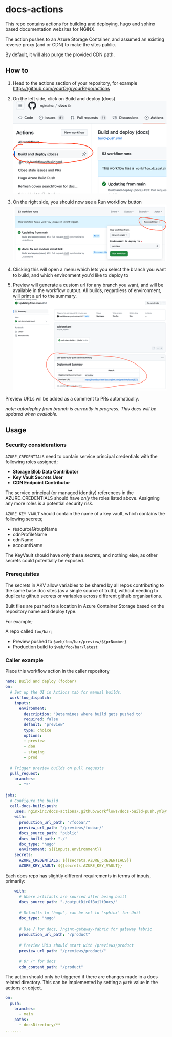 # docs-actions

This repo contains actions for building and deploying, hugo and sphinx based documentation websites for NGINX.

The action pushes to an Azure Storage Container, and assumed an existing reverse proxy (and or CDN) to make the sites public.

By default, it will also purge the provided CDN path.

## How to

1. Head to the actions section of your repository, for example https://github.com/yourOrg/yourRepo/actions

1. On the left side, click on Build and deploy (docs)
![Build and deploy (docs)](/images/build-and-deploy.png "Build and deploy (docs)")
1. On the right side, you should now see a Run workflow button
![Run Workflow](/images/run-workflow.png "Run Workflow")
1. Clicking this will open a menu which lets you select the branch you want to build, and which environment you'd like to deploy to
1. Preview will generate a custom url for any branch you want, and will be available in the workflow output.
All builds, regardless of environment, will print a url to the summary.
![Summary](/images/summary.png "Summary")

Preview URLs wil be added as a comment to PRs automatically.

_note: autodeploy from branch is currently in progress. This docs will be updated when available._

## Usage

### Security considerations
`AZURE_CREDENTIALS` need to contain service principal credentials with the following roles assigned;
- **Storage Blob Data Contributor**
- **Key Vault Secrets User**
- **CDN Endpoint Contributor**

The service principal (or managed identity) references in the AZURE_CREDENTIALS should have _only_ the roles
listed above. Assigning any more roles is a potential security risk.

`AZURE_KEY_VAULT` should contain the name of a key vault, which contains the following secrets;
- resourceGroupName
- cdnProfileName
- cdnName
- accountName

The KeyVault should have _only_ these secrets, and nothing else, as other secrets could potentially
be exposed.

### Prerequisites
The secrets in AKV allow variables to be shared by all repos contributing to the same base doc sites (as a single source of truth), 
without needing to duplicate github secrets or variables across different github organisations.

Built files are pushed to a location in Azure Container Storage based on the repository name and deploy type.

For example;

A repo called `foo/bar`;
- Preview pushed to `$web/foo/bar/preview/${prNumber}`
- Production build to `$web/foo/bar/latest`



### Caller example

Place this workflow action in the caller repository

``` yml
name: Build and deploy (foobar)
on:
  # Set up the UI in Actions tab for manual builds.
  workflow_dispatch:
    inputs:
      environment:
        description: 'Determines where build gets pushed to'
        required: false
        default: 'preview'
        type: choice
        options:
        - preview
        - dev
        - staging
        - prod

  # Trigger preview builds on pull requests
  pull_request:
    branches:
      - "*"

jobs:
  # Configure the build
  call-docs-build-push:
    uses: nginxinc/docs-actions/.github/workflows/docs-build-push.yml@main
    with:
      production_url_path: "/foobar/"
      preview_url_path: "/previews/foobar/"
      docs_source_path: "public"
      docs_build_path: "./"
      doc_type: "hugo"
      environment: ${{inputs.environment}}
    secrets:
      AZURE_CREDENTIALS: ${{secrets.AZURE_CREDENTIALS}}
      AZURE_KEY_VAULT: ${{secrets.AZURE_KEY_VAULT}}
```

Each docs repo has slightly different requirements in terms of inputs, primarily:
```yml
    with:
      # Where artifacts are sourced after being built
      docs_source_path: "./outputDirOfBuiltDocs/"

      # Defaults to 'hugo', can be set to 'sphinx' for Unit
      doc_type: "hugo"

      # Use / for docs, /nginx-gateway-fabric for gateway fabric
      production_url_path: "/product"

      # Preview URLs should start with /previews/product
      preview_url_path: "/previews/product/"

      # Or /* for docs
      cdn_content_path: "/product"
```
The action should only be triggered if there are changes made in a docs related directory. This can be implemented by setting a `path` value in the actions `on` object.
```yml
on:
  push:
    branches:
      - main
    paths:
      - docsDirectory/**
.......
